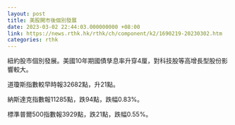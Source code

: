 ```yaml
---
layout: post
title: 美股開市後個別發展
date: 2023-03-02 22:44:03.000000000 +08:00
link: https://news.rthk.hk/rthk/ch/component/k2/1690219-20230302.htm
categories: rthk
---
```


紐約股市個別發展。美國10年期國債孳息率升穿4厘，對科技股等高增長型股份影響較大。

道瓊斯指數較早時報32682點，升21點。

納斯達克指數報11285點，跌94點，跌幅0.83%。

標準普爾500指數報3929點，跌21點，跌幅0.55%。
